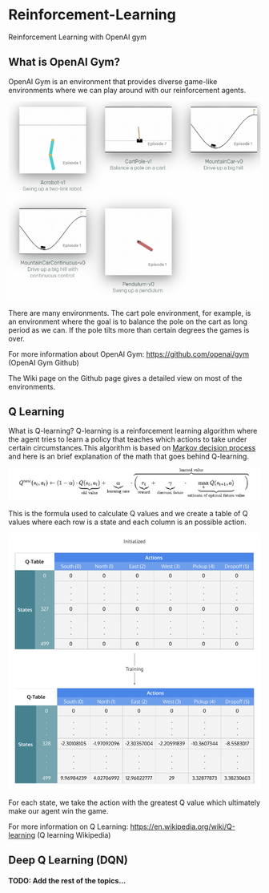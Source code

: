 # Reinforcement-Learning

Reinforcement Learning with OpenAI gym


## What is OpenAI Gym?
OpenAI Gym is an environment that provides diverse game-like environments where we can play around with our reinforcement agents.

![openai_gym](README_images/openai_gym.gif)

There are many environments. The cart pole environment, for example, is an environment where the goal is to balance the pole on the cart as long period as we can. If the pole tilts more than certain degrees the games is over.

For more information about OpenAI Gym:
https://github.com/openai/gym (OpenAI Gym Github)

The Wiki page on the Github page gives a detailed view on most of the environments.

## Q Learning
What is Q-learning? Q-learning is a reinforcement learning algorithm where the agent tries to learn a policy that teaches which actions to take under certain circumstances.This algorithm is based on [Markov decision process](https://en.wikipedia.org/wiki/Markov_decision_process) and here is an brief explanation of the math that goes behind Q-learning.

![q_formula](README_images/q_formula.JPG)

This is the formula used to calculate Q values and we create a table of Q values where each row is a state and each column is an possible action.

![q_table](README_images/q_table.png)

For each state, we take the action with the greatest Q value which ultimately make our agent win the game.

For more information on Q Learning:
https://en.wikipedia.org/wiki/Q-learning (Q learning Wikipedia)

## Deep Q Learning (DQN)
#### TODO: Add the rest of the topics...
